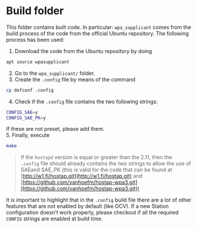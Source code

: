 # Build folder
This folder contains built code. In particular:
`wpa_supplicant` comes from the build process of the code from the official Ubuntu repository.
The following process has been used:
1. Download the code from the Ubuntu repository by doing
  ```bash
  apt source wpasupplicant
  ```
2. Go to the `wpa_supplicant/` folder.
3. Create the `.config` file by means of the command
  ```bash
  cp defconf .config
  ```
4. Check if the `.config` file contains the two following strings:
  ```bash
  CONFIG_SAE=y
  CONFIG_SAE_PK=y
  ```
If these are not preset, please add them.<br>
5. Finally, execute
  ```bash
  make
  ```

> If the `hostapd` version is equal or greater than the 2.11,
> then the `.config` file should already contains the two strings to allow the use of SAEand SAE_PK
> (this is valid for the code that can be found at [http://w1.fi/hostap.git](http://w1.fi/hostap.git)
> and [https://github.com/vanhoefm/hostap-wpa3.git](https://github.com/vanhoefm/hostap-wpa3.git))

It is important to highlight that in the `.config` build file there are a lot of other features that are not enabled by default (like OCV). If a new Station configuration doesn't work properly, please checkout if all the required `CONFIG` strings are enabled at build time.
